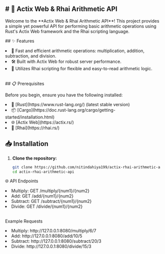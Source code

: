 <h2># 🌟 Actix Web & Rhai Arithmetic API</h2>

<p>Welcome to the **Actix Web & Rhai Arithmetic API**! This project provides a simple yet powerful API for performing basic arithmetic operations using Rust's Actix Web framework and the Rhai scripting language.</p>

<p>## ✨ Features</p>

<li> 🚀 Fast and efficient arithmetic operations: multiplication, addition, subtraction, and division.</li>
<li> 🛠️ Built with Actix Web for robust server performance.</li>
<li> 📜 Utilizes Rhai scripting for flexible and easy-to-read arithmetic logic.</li>
<br>
<p>## 📋 Prerequisites</p>

<p>Before you begin, ensure you have the following installed:</p>

<li> 🦀 [Rust](https://www.rust-lang.org/) (latest stable version)</li>
<li> 📦 [Cargo](https://doc.rust-lang.org/cargo/getting-started/installation.html)</li>
<li> 🌐 [Actix Web](https://actix.rs/)</li>
<li> 📝 [Rhai](https://rhai.rs/)</li>

## 📥 Installation

1. **Clone the repository:**

   ```sh
   git clone https://github.com/nitindahiya199/actix-rhai-arithmetic-api.git
   cd actix-rhai-arithmetic-api
   ```

<p>🌐 API Endpoints</p>
<li> Multiply: GET /multiply/{num1}/{num2}</li>
<li> Add: GET /add/{num1}/{num2}</li>
<li> Subtract: GET /subtract/{num1}/{num2}</li>
<li> Divide: GET /divide/{num1}/{num2}</li>
<br>
<p>Example Requests</p>
<li> Multiply: http://127.0.0.1:8080/multiply/6/7</li>
<li> Add: http://127.0.0.1:8080/add/10/5</li>
<li> Subtract: http://127.0.0.1:8080/subtract/20/3</li>
<li> Divide: http://127.0.0.1:8080/divide/15/3</li>
